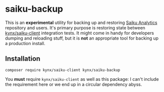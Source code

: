 # saiku-backup

This is an **experimental** utility for backing up and restoring [Saiku Analytics] repository and users. It's primary
purpose is restoring state between [kynx/saiku-client] integration tests. It might come in handy for developers 
dumping and reloading stuff, but it is **not** an appropriate tool for backing up a production install.

## Installation

```
composer require kynx/saiku-client kynx/saiku-backup
```

You **must** require `kynx/saiku-client` as well as this package: I can't include the requirement here or we end up
in a circular dependency abyss.


[Saiku Analytics]: https://www.meteorite.bi/products/saiku
[kynx/saiku-client]: https://github.com/kynx/saiku-client
 

